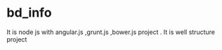 bd_info
=======

It is node js with angular.js ,grunt.js ,bower.js project . It is well structure project 
